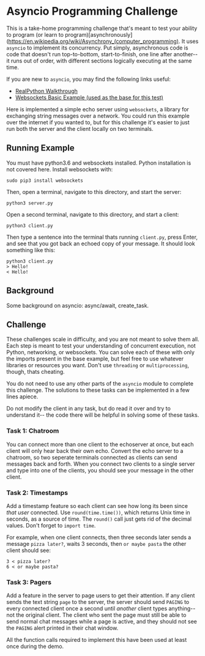 # Asyncio Programming Challenge

This is a take-home programming challenge that's meant to test your ability to program (or learn to program)[asynchronously](https://en.wikipedia.org/wiki/Asynchrony_(computer_programming). It uses `asyncio` to implement its concurrency. Put simply, asynchronous code is code that doesn't run top-to-bottom, start-to-finish, one line after another-- it runs out of order, with different sections logically executing at the same time. 

If you are new to `asyncio`, you may find the following links useful:

- [RealPython Walkthrough](https://realpython.com/async-io-python/)
- [Websockets Basic Example (used as the base for this test)](https://websockets.readthedocs.io/en/stable/intro.html)

Here is implemented a simple echo server using `websockets`, a library for exchanging string messages over a network. You could run this example over the internet if you wanted to, but for this challenge it's easier to just run both the server and the client locally on two terminals. 

## Running Example

You must have python3.6 and websockets installed. Python installation is not covered here. Install websockets with:

```
sudo pip3 install websockets
```

Then, open a terminal, navigate to this directory, and start the server:

```
python3 server.py
```

Open a second terminal, navigate to this directory, and start a client:

```
python3 client.py
```

Then type a sentence into the terminal thats running `client.py`, press Enter, and see that you got back an echoed copy of your message. It should look something like this:

```
python3 client.py
> Hello!
< Hello!
```

## Background

Some background on asyncio: async/await, create_task. 

## Challenge

These challenges scale in difficulty, and you are not meant to solve them all. Each step is meant to test your understanding of concurrent execution, not Python, networking, or websockets. You can solve each of these with only the imports present in the base example, but feel free to use whatever libraries or resources you want. Don't use `threading` or `multiprocessing`, though, thats cheating.

You do not need to use any other parts of the `asyncio` module to complete this challenge. The solutions to these tasks can be implemented in a few lines apiece.

Do not modify the client in any task, but do read it over and try to understand it-- the code there will be helpful in solving some of these tasks. 

### Task 1: Chatroom

You can connect more than one client to the echoserver at once, but each client will only hear back their own echo. Convert the echo server to a chatroom, so two seperate terminals connected as clients can send messages back and forth. When you connect two clients to a single server and type into one of the clients, you should see your message in the other client. 

### Task 2: Timestamps

Add a timestamp feature so each client can see how long its been since *that user* connected. Use `round(time.time())`, which returns Unix time in seconds, as a source of time. The `round()` call just gets rid of the decimal values. Don't forget to `import time`.

For example, when one client connects, then three seconds later sends a message `pizza later?`, waits 3 seconds, then `or maybe pasta` the other client should see:

```
3 < pizza later? 
6 < or maybe pasta?
```

### Task 3: Pagers

Add a feature in the server to page users to get their attention. If any client sends the text string `page` to the server, the server should send `PAGING` to every connected client once a second until *another* client types anything-- not the original client. The client who sent the page must still be able to send normal chat messages while a page is active, and they should not see the `PAGING` alert printed in their chat window. 

All the function calls required to implement this have been used at least once during the demo. 

